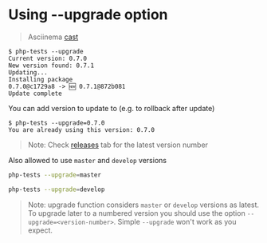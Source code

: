 # Using --upgrade option

> Asciinema [cast](https://asciinema.org/a/262567)

```text
$ php-tests --upgrade
Current version: 0.7.0
New version found: 0.7.1
Updating...
Installing package
0.7.0@c1729a8 -> 🆕 0.7.1@872b081
Update complete
```

You can add version to update to (e.g. to rollback after update)

```text
$ php-tests --upgrade=0.7.0
You are already using this version: 0.7.0
```

> Note: Check [releases](https://github.com/alecrabbit/sh-php-dev-helper/releases) tab for the latest version number

Also allowed to use `master` and `develop` versions

```bash
php-tests --upgrade=master
```

```bash
php-tests --upgrade=develop
```

> Note: upgrade function considers `master` or `develop` versions as latest. To upgrade later to a numbered version you should use the option `--upgrade=<version-number>`. Simple `--upgrade` won't work as you expect.
